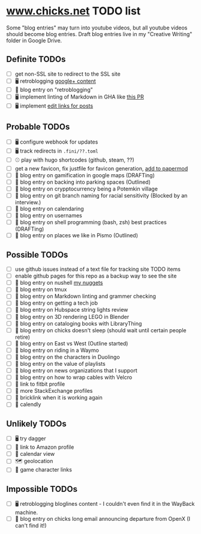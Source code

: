 # www.chicks.net TODO list

Some "blog entries" may turn into youtube videos, but all youtube videos should become blog entries.
Draft blog entries live in my "Creative Writing" folder in Google Drive.
## Definite TODOs
- [ ] get non-SSL site to redirect to the SSL site
- [ ] :desktop_computer: retroblogging [google+ content](https://github.com/chicks-net/google-plus-posts-dumper)
- [ ] :pencil: blog entry on "retroblogging"
- [ ] :desktop_computer: implement linting of Markdown in GHA like [this PR](https://github.com/fini-net/www-fini-net/pull/8)
- [ ] :desktop_computer: implement [edit links for posts](https://github.com/adityatelange/hugo-PaperMod/wiki/Features#edit-link-for-posts)

## Probable TODOs
- [ ] :desktop_computer: configure webhook for updates
- [ ] :desktop_computer: track redirects in `.fini/??.toml`
- [ ] :baseball: play with hugo shortcodes (github, steam, ??)
- [ ] get a new favicon, fix justfile for favicon generation, [add to papermod](https://github.com/adityatelange/hugo-PaperMod/wiki/FAQs#adding-custom-favicons)
- [ ] :pencil: blog entry on gamification in google maps (DRAFTing)
- [ ] :pencil: blog entry on backing into parking spaces (Outlined)
- [ ] :pencil: blog entry on crypptocurrency being a Potemkin village
- [ ] :pencil: blog entry on git branch naming for racial sensitivity (Blocked by an interview.)
- [ ] :pencil: blog entry on calendaring
- [ ] :pencil: blog entry on usernames
- [ ] :pencil: blog entry on shell programming (bash, zsh) best practices (DRAFTing)
- [ ] :pencil: blog entry on places we like in Pismo (Outlined)

## Possible TODOs
- [ ] use github issues instead of a text file for tracking site TODO items
- [ ] enable github pages for this repo as a backup way to see the site
- [ ] :pencil: blog entry on nushell [my nuggets](https://gist.github.com/chicks-net/7fa2425f6afb14261f39352605019209)
- [ ] :pencil: blog entry on tmux
- [ ] :pencil: blog entry on Markdown linting and grammer checking
- [ ] :pencil: blog entry on getting a tech job
- [ ] :pencil: blog entry on Hubspace string lights review
- [ ] :pencil: blog entry on 3D rendering LEGO in Blender
- [ ] :pencil: blog entry on cataloging books with LibraryThing
- [ ] :pencil: blog entry on chicks doesn't sleep (should wait until certain people retire)
- [ ] :pencil: blog entry on East vs West (Outline started)
- [ ] :pencil: blog entry on riding in a Waymo
- [ ] :pencil: blog entry on the characters in Duolingo
- [ ] :pencil: blog entry on the value of playlists
- [ ] :pencil: blog entry on news organizations that I support
- [ ] :pencil: blog entry on how to wrap cables with Velcro
- [ ] :link: link to fitbit profile
- [ ] :link: more StackExchange profiles
- [ ] :link: bricklink when it is working again
- [ ] :link: calendly

## Unlikely TODOs
- [ ] :desktop_computer: try dagger
- [ ] :link: link to Amazon profile
- [ ] 📆 calendar view
- [ ] :world_map: geolocation
- [ ] :link: game character links

## Impossible TODOs
- [ ] :desktop_computer: retroblogging bloglines content - I couldn't even find it in the WayBack machine.
- [ ] :pencil: blog entry on chicks long email announcing departure from OpenX (I can't find it!)
